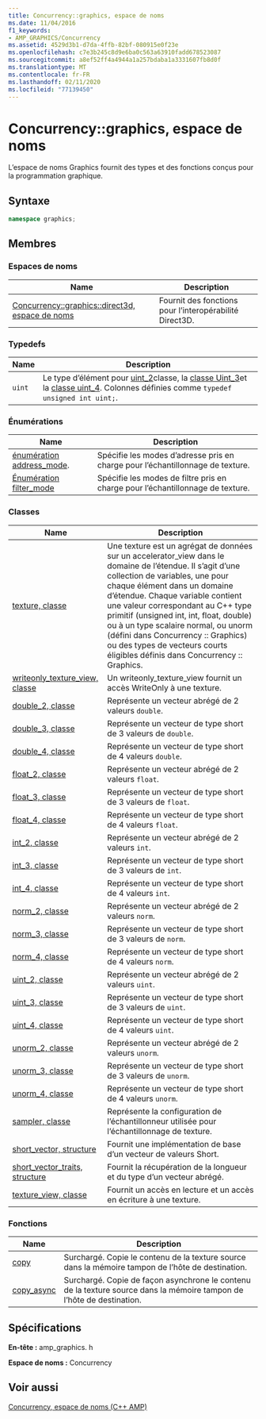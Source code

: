 ```yaml
---
title: Concurrency::graphics, espace de noms
ms.date: 11/04/2016
f1_keywords:
- AMP_GRAPHICS/Concurrency
ms.assetid: 4529d3b1-d7da-4ffb-82bf-080915e0f23e
ms.openlocfilehash: c7e3b245c8d9e6ba0c563a63910fadd678523087
ms.sourcegitcommit: a8ef52ff4a4944a1a257bdaba1a3331607fb8d0f
ms.translationtype: MT
ms.contentlocale: fr-FR
ms.lasthandoff: 02/11/2020
ms.locfileid: "77139450"
---
```

# <a name="concurrencygraphics-namespace"></a>Concurrency::graphics, espace de noms

L’espace de noms Graphics fournit des types et des fonctions conçus pour la programmation graphique.

## <a name="syntax"></a>Syntaxe

```cpp
namespace graphics;
```

## <a name="members"></a>Membres

### <a name="namespaces"></a>Espaces de noms

|Name|Description|
|----------|-----------------|
|[Concurrency::graphics::direct3d, espace de noms](concurrency-graphics-direct3d-namespace.md)|Fournit des fonctions pour l’interopérabilité Direct3D.|

### <a name="typedefs"></a>Typedefs

|Name|Description|
|----------|-----------------|
|`uint`|Le type d’élément pour [uint_2](uint-2-class.md)classe, la [classe Uint_3](uint-3-class.md)et la [classe uint_4](uint-4-class.md). Colonnes définies comme `typedef unsigned int uint;`.|

### <a name="enumerations"></a>Énumérations

|Name|Description|
|----------|-----------------|
|[énumération address_mode](concurrency-graphics-namespace-enums.md#address_mode).|Spécifie les modes d’adresse pris en charge pour l’échantillonnage de texture.|
|[Énumération filter_mode](concurrency-graphics-namespace-enums.md#filter_mode)|Spécifie les modes de filtre pris en charge pour l’échantillonnage de texture.|

### <a name="classes"></a>Classes

|Name|Description|
|----------|-----------------|
|[texture, classe](texture-class.md)|Une texture est un agrégat de données sur un accelerator_view dans le domaine de l’étendue. Il s’agit d’une collection de variables, une pour chaque élément dans un domaine d’étendue. Chaque variable contient une valeur correspondant au C++ type primitif (unsigned int, int, float, double) ou à un type scalaire normal, ou unorm (défini dans Concurrency :: Graphics) ou des types de vecteurs courts éligibles définis dans Concurrency :: Graphics.|
|[writeonly_texture_view, classe](writeonly-texture-view-class.md)|Un writeonly_texture_view fournit un accès WriteOnly à une texture.|
|[double_2, classe](double-2-class.md)|Représente un vecteur abrégé de 2 valeurs `double`.|
|[double_3, classe](double-3-class.md)|Représente un vecteur de type short de 3 valeurs de `double`.|
|[double_4, classe](double-4-class.md)|Représente un vecteur de type short de 4 valeurs `double`.|
|[float_2, classe](float-2-class.md)|Représente un vecteur abrégé de 2 valeurs `float`.|
|[float_3, classe](float-3-class.md)|Représente un vecteur de type short de 3 valeurs de `float`.|
|[float_4, classe](float-4-class.md)|Représente un vecteur de type short de 4 valeurs `float`.|
|[int_2, classe](int-2-class.md)|Représente un vecteur abrégé de 2 valeurs `int`.|
|[int_3, classe](int-3-class.md)|Représente un vecteur de type short de 3 valeurs de `int`.|
|[int_4, classe](int-4-class.md)|Représente un vecteur de type short de 4 valeurs `int`.|
|[norm_2, classe](norm-2-class.md)|Représente un vecteur abrégé de 2 valeurs `norm`.|
|[norm_3, classe](norm-3-class.md)|Représente un vecteur de type short de 3 valeurs de `norm`.|
|[norm_4, classe](norm-4-class.md)|Représente un vecteur de type short de 4 valeurs `norm`.|
|[uint_2, classe](uint-2-class.md)|Représente un vecteur abrégé de 2 valeurs `uint`.|
|[uint_3, classe](uint-3-class.md)|Représente un vecteur de type short de 3 valeurs de `uint`.|
|[uint_4, classe](uint-4-class.md)|Représente un vecteur de type short de 4 valeurs `uint`.|
|[unorm_2, classe](unorm-2-class.md)|Représente un vecteur abrégé de 2 valeurs `unorm`.|
|[unorm_3, classe](unorm-3-class.md)|Représente un vecteur de type short de 3 valeurs de `unorm`.|
|[unorm_4, classe](unorm-4-class.md)|Représente un vecteur de type short de 4 valeurs `unorm`.|
|[sampler, classe](sampler-class.md)|Représente la configuration de l’échantillonneur utilisée pour l’échantillonnage de texture.|
|[short_vector, structure](short-vector-structure.md)|Fournit une implémentation de base d’un vecteur de valeurs Short.|
|[short_vector_traits, structure](short-vector-traits-structure.md)|Fournit la récupération de la longueur et du type d’un vecteur abrégé.|
|[texture_view, classe](texture-view-class.md)|Fournit un accès en lecture et un accès en écriture à une texture.|

### <a name="functions"></a>Fonctions

|Name|Description|
|----------|-----------------|
|[copy](concurrency-graphics-namespace-functions.md#copy)|Surchargé. Copie le contenu de la texture source dans la mémoire tampon de l’hôte de destination.|
|[copy_async](concurrency-graphics-namespace-functions.md#copy_async)|Surchargé. Copie de façon asynchrone le contenu de la texture source dans la mémoire tampon de l’hôte de destination.|

## <a name="requirements"></a>Spécifications

**En-tête :** amp_graphics. h

**Espace de noms :** Concurrency

## <a name="see-also"></a>Voir aussi

[Concurrency, espace de noms (C++ AMP)](concurrency-namespace-cpp-amp.md)
